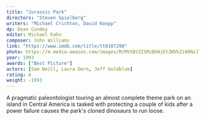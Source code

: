 ```yaml
---
title: "Jurassic Park"
directors: "Steven Spielberg"
writers: "Michael Crichton, David Koepp"
dp: Dean Cundey
editor: Michael Kahn
composer: John Williams
link: "https://www.imdb.com/title/tt0107290"
photo: https://m.media-amazon.com/images/M/MV5BY2I5MzBkNjEtZWVhZi00NzJlLWI5NjEtZGJjNGNlYjYyZjhiXkEyXkFqcGdeQXVyODY0NzcxNw@@._V1_FMjpg_UX1280_.jpg
year: 1993
awards: ["Best Picture"]
actors: [Sam Neill, Laura Dern, Jeff Goldblum]
rating: A
weight: -1993
---
```

A pragmatic paleontologist touring an almost complete theme park on an island in Central America is tasked with protecting a couple of kids after a power failure causes the park's cloned dinosaurs to run loose.